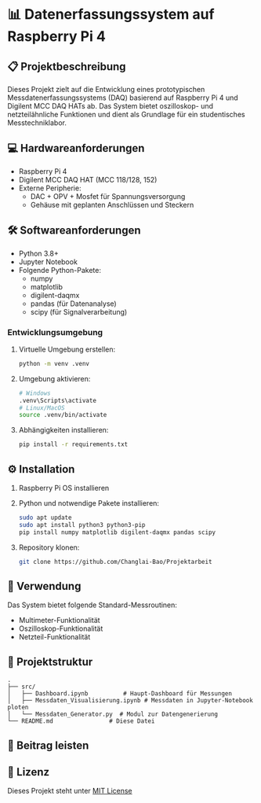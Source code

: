 # 📊 Datenerfassungssystem auf Raspberry Pi 4

## 📋 Projektbeschreibung

Dieses Projekt zielt auf die Entwicklung eines prototypischen Messdatenerfassungssystems (DAQ) basierend auf Raspberry Pi 4 und Digilent MCC DAQ HATs ab. Das System bietet oszilloskop- und netzteilähnliche Funktionen und dient als Grundlage für ein studentisches Messtechniklabor.

## 💻 Hardwareanforderungen

- Raspberry Pi 4
- Digilent MCC DAQ HAT (MCC 118/128, 152)
- Externe Peripherie:
  - DAC + OPV + Mosfet für Spannungsversorgung
  - Gehäuse mit geplanten Anschlüssen und Steckern

## 🛠️ Softwareanforderungen

- Python 3.8+
- Jupyter Notebook
- Folgende Python-Pakete:
  - numpy
  - matplotlib
  - digilent-daqmx
  - pandas (für Datenanalyse)
  - scipy (für Signalverarbeitung)

### Entwicklungsumgebung

1. Virtuelle Umgebung erstellen:

   ```bash
   python -m venv .venv
   ```

2. Umgebung aktivieren:

   ```bash
   # Windows
   .venv\Scripts\activate
   # Linux/MacOS
   source .venv/bin/activate
   ```

3. Abhängigkeiten installieren:

   ```bash
   pip install -r requirements.txt
   ```

## ⚙️ Installation

1. Raspberry Pi OS installieren
2. Python und notwendige Pakete installieren:

   ```bash
   sudo apt update
   sudo apt install python3 python3-pip
   pip install numpy matplotlib digilent-daqmx pandas scipy
   ```

3. Repository klonen:

   ```bash
   git clone https://github.com/Changlai-Bao/Projektarbeit
   ```

## 🚀 Verwendung

Das System bietet folgende Standard-Messroutinen:

- Multimeter-Funktionalität
- Oszilloskop-Funktionalität
- Netzteil-Funktionalität

## 📂 Projektstruktur

```
.
├── src/
│   ├── Dashboard.ipynb          # Haupt-Dashboard für Messungen
│   ├── Messdaten_Visualisierung.ipynb # Messdaten in Jupyter-Notebook ploten
│   └── Messdaten_Generator.py  # Modul zur Datengenerierung
└── README.md                # Diese Datei
```

## 🤝 Beitrag leisten

## 📜 Lizenz

Dieses Projekt steht unter [MIT License](LICENSE)
